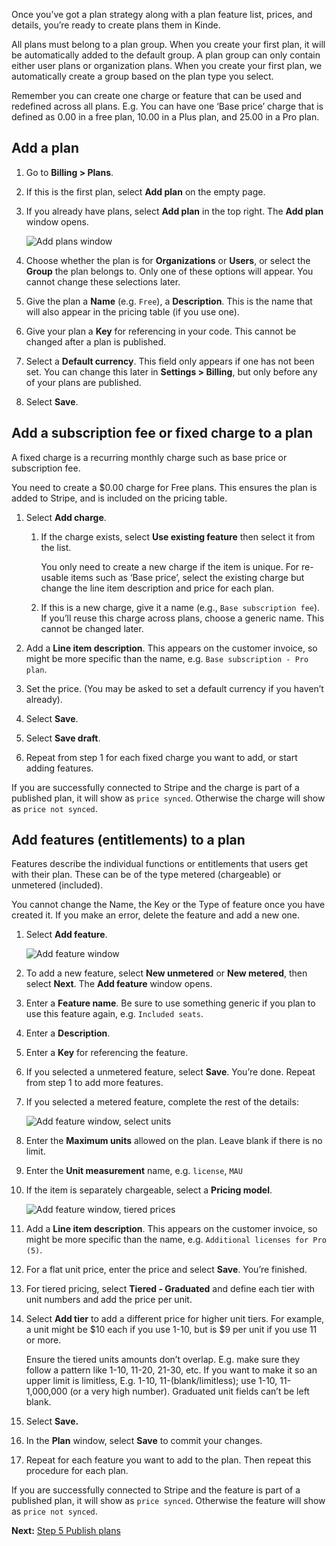 
Once you’ve got a plan strategy along with a plan feature list, prices, and details, you’re ready to create plans them in Kinde.

All plans must belong to a plan group. When you create your first plan, it will be automatically added to the default group. A plan group can only contain either user plans or organization plans. When you create your first plan, we automatically create a group based on the plan type you select. 

<Aside>

Remember you can create one charge or feature that can be used and redefined across all plans. E.g. You can have one ‘Base price’ charge that is defined as 0.00 in a free plan, 10.00 in a Plus plan, and 25.00 in a Pro plan.

</Aside>

## Add a plan

1. Go to **Billing > Plans**. 
2. If this is the first plan, select **Add plan** on the empty page. 
3. If you already have plans, select **Add plan** in the top right. The **Add plan** window opens.
    
    ![Add plans window](https://imagedelivery.net/skPPZTHzSlcslvHjesZQcQ/a8a237d5-c242-45dc-453e-a7ad66e33a00/public)
    
4. Choose whether the plan is for **Organizations** or **Users**, or select the **Group** the plan belongs to. Only one of these options will appear. You cannot change these selections later.
5. Give the plan a **Name** (e.g. `Free`), a **Description**. This is the name that will also appear in the pricing table (if you use one).
6. Give your plan a **Key** for referencing in your code. This cannot be changed after a plan is published.
7. Select a **Default currency**. This field only appears if one has not been set. You can change this later in **Settings > Billing**, but only before any of your plans are published.
8. Select **Save**.

## Add a subscription fee or fixed charge to a plan

A fixed charge is a recurring monthly charge such as base price or subscription fee.

<Aside type="warning">

You need to create a $0.00 charge for Free plans. This ensures the plan is added to Stripe, and is included on the pricing table.

</Aside>

1. Select **Add charge**.
    1. If the charge exists, select **Use existing feature** then select it from the list. 
        
        <Aside>
        
        You only need to create a new charge if the item is unique. For re-usable items such as ‘Base price’, select the existing charge but change the line item description and price for each plan.
        
        </Aside>
        
    2. If this is a new charge, give it a name (e.g., `Base subscription fee`). If you’ll reuse this charge across plans, choose a generic name. This cannot be changed later.
2. Add a **Line item description**. This appears on the customer invoice, so might be more specific than the name, e.g. `Base subscription - Pro plan`.

3. Set the price. (You may be asked to set a default currency if you haven’t already).
4. Select **Save**.
5. Select **Save draft**.
6. Repeat from step 1 for each fixed charge you want to add, or start adding features.

<Aside title="Feature price sync">

If you are successfully connected to Stripe and the charge is part of a published plan, it will show as `price synced`. Otherwise the charge will show as `price not synced`.

</Aside>

## Add features (entitlements) to a plan

Features describe the individual functions or entitlements that users get with their plan. These can be of the type metered (chargeable) or unmetered (included).

<Aside type="warning">

You cannot change the Name, the Key or the Type of feature once you have created it. If you make an error, delete the feature and add a new one. 

</Aside>

1. Select **Add feature**.
    
    ![Add feature window](https://imagedelivery.net/skPPZTHzSlcslvHjesZQcQ/ceb95ba9-1c03-4ae7-89f9-275ab3185100/public)
    
2. To add a new feature, select **New unmetered** or **New metered**, then select **Next**. The **Add feature** window opens.
3. Enter a **Feature name**. Be sure to use something generic if you plan to use this feature again, e.g. `Included seats`.
4. Enter a **Description**.
5. Enter a **Key** for referencing the feature. 
6. If you selected a unmetered feature, select **Save**. You’re done. Repeat from step 1 to add more features. 
7. If you selected a metered feature, complete the rest of the details:
    
    ![Add feature window, select units](https://imagedelivery.net/skPPZTHzSlcslvHjesZQcQ/de016f2c-2477-4abd-9a2d-00e7c3e99300/public)
    
8. Enter the **Maximum units** allowed on the plan. Leave blank if there is no limit. 
9. Enter the **Unit measurement** name, e.g. `license`, `MAU`
10. If the item is separately chargeable, select a **Pricing model**. 
    
    ![Add feature window, tiered prices](https://imagedelivery.net/skPPZTHzSlcslvHjesZQcQ/80ea9a38-e6ac-479f-9697-f04e237d4d00/public)
    
11. Add a **Line item description**. This appears on the customer invoice, so might be more specific than the name, e.g. `Additional licenses for Pro (5)`.
12. For a flat unit price, enter the price and select **Save**. You’re finished.
13. For tiered pricing, select **Tiered - Graduated** and define each tier with unit numbers and add the price per unit. 
14. Select **Add tier** to add a different price for higher unit tiers. For example, a unit might be $10 each if you use 1-10, but is $9 per unit if you use 11 or more.
    
    <Aside type="warning">
    
    Ensure the tiered units amounts don’t overlap. E.g. make sure they follow a pattern like 1-10, 11-20, 21-30, etc. If you want to make it so an upper limit is limitless, E.g. 1-10, 11-(blank/limitless); use 1-10, 11-1,000,000 (or a very high number). Graduated unit fields can’t be left blank.
    
    </Aside>
    
15. Select **Save.**
16. In the **Plan** window, select **Save** to commit your changes.
17. Repeat for each feature you want to add to the plan. Then repeat this procedure for each plan. 

<Aside title="Feature price sync">

If you are successfully connected to Stripe and the feature is part of a published plan, it will show as `price synced`. Otherwise the feature will show as `price not synced`.

</Aside>

**Next:** [Step 5 Publish plans](/billing/get-started/publish-plans/)
